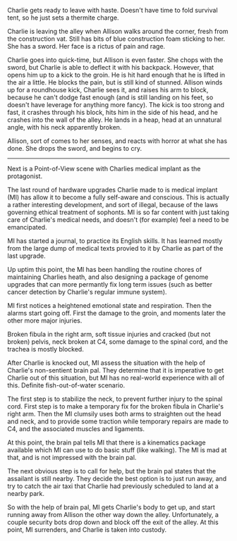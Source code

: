 
Charlie gets ready to leave with haste.  Doesn't have time to fold
survival tent, so he just sets a thermite charge.

Charlie is leaving the alley when Allison walks around the corner,
fresh from the construction vat.  Still has bits of blue construction
foam sticking to her.  She has a sword.  Her face is a rictus of pain
and rage.

Charlie goes into quick-time, but Allison is even faster.  She chops
with the sword, but Charlie is able to deflect it with his backpack.
However, that opens him up to a kick to the groin.  He is hit hard
enough that he is lifted in the air a little.  He blocks the pain, but
is still kind of stunned.  Allison winds up for a roundhouse kick,
Charlie sees it, and raises his arm to block, because he can't dodge
fast enough (and is still landing on his feet, so doesn't have
leverage for anything more fancy).  The kick is too strong and fast,
it crashes through his block, hits him in the side of his head, and he
crashes into the wall of the alley.  He lands in a heap, head at an
unnatural angle, with his neck apparently broken.

Allison, sort of comes to her senses, and reacts with horror at what
she has done.  She drops the sword, and begins to cry.

-----------------

Next is a Point-of-View scene with Charlies medical implant as the
protagonist.

The last round of hardware upgrades Charlie made to is medical implant
(MI) has allow it to become a fully self-aware and conscious.  This is
actually a rather interesting development, and sort of illegal,
because of the laws governing ethical treatment of sophonts.  MI is so
far content with just taking care of Charlie's medical needs, and
doesn't (for example) feel a need to be emancipated.

MI has started a journal, to practice its English skills.  It has
learned mostly from the large dump of medical texts provied to it by
Charlie as part of the last upgrade.

Up uptim this point, the MI has been handling the routine chores of
maintaining Charlies heath, and also designing a package of genome
upgrades that can more permantly fix long term issues (such as better
cancer detection by Charlie's regular immune system).

MI first notices a heightened emotional state and respiration.  Then
the alarms start going off.  First the damage to the groin, and
moments later the other more major injuries.

Broken fibula in the right arm, soft tissue injuries and cracked (but
not broken) pelvis, neck broken at C4, some damage to the spinal cord,
and the trachea is mostly blocked.

After Charlie is knocked out, MI assess the situation with the help of
Charlie's non-sentient brain pal.  They determine that it is
imperative to get Charlie out of this situation, but MI has no
real-world experience with all of this.  Definite fish-out-of-water
scenario.

The first step is to stabilize the neck, to prevent further injury to
the spinal cord.  First step is to make a temporary fix for the broken
fibula in Charlie's right arm.  Then the MI clumsily uses both arms to 
straighten out the head and neck, and to provide some traction while
temporary repairs are made to C4, and the associated muscles and
ligaments.

At this point, the brain pal tells MI that there is a kinematics
package available which MI can use to do basic stuff (like walking).
The MI is mad at that, and is not impressed with the brain pal.

The next obvious step is to call for help, but the brain pal states
that the assailant is still nearby.  They decide the best option is to
just run away, and try to catch the air taxi that Charlie had
previously scheduled to land at a nearby park.

So with the help of brain pal, MI gets Charlie's body to get up, and
start running away from Allison the other way down the alley.
Unfortunately, a couple security bots drop down and block off the exit
of the alley.  At this point, MI surrenders, and Charlie is taken into
custody.


